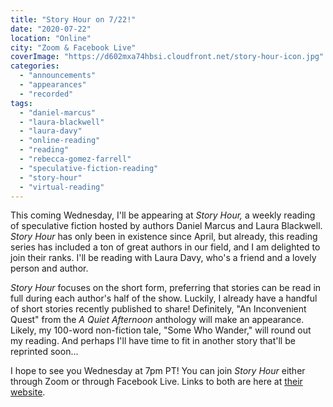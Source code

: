 ```yaml
---
title: "Story Hour on 7/22!"
date: "2020-07-22"
location: "Online"
city: "Zoom & Facebook Live"
coverImage: "https://d602mxa74hbsi.cloudfront.net/story-hour-icon.jpg"
categories: 
  - "announcements"
  - "appearances"
  - "recorded"
tags: 
  - "daniel-marcus"
  - "laura-blackwell"
  - "laura-davy"
  - "online-reading"
  - "reading"
  - "rebecca-gomez-farrell"
  - "speculative-fiction-reading"
  - "story-hour"
  - "virtual-reading"
---
```


This coming Wednesday, I'll be appearing at _Story Hour,_ a weekly reading of speculative fiction hosted by authors Daniel Marcus and Laura Blackwell. _Story Hour_ has only been in existence since April, but already, this reading series has included a ton of great authors in our field, and I am delighted to join their ranks. I'll be reading with Laura Davy, who's a friend and a lovely person and author.

_Story Hour_ focuses on the short form, preferring that stories can be read in full during each author's half of the show. Luckily, I already have a handful of short stories recently published to share! Definitely, "An Inconvenient Quest" from the _A Quiet Afternoon_ anthology will make an appearance. Likely, my 100-word non-fiction tale, "Some Who Wander," will round out my reading. And perhaps I'll have time to fit in another story that'll be reprinted soon...

I hope to see you Wednesday at 7pm PT! You can join _Story Hour_ either through Zoom or through Facebook Live. Links to both are here at [their website](https://www.storyhour2020.com/).

